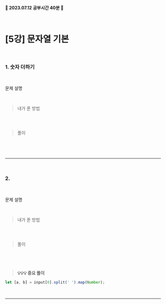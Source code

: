 <b> 🐰 2023.07.12 공부시간 40분 🐰 </b>

<br/>

# [5강] 문자열 기본 

<br/>

### 1. 숫자 더하기

<br/>

문제 설명

<br/> 

> 내가 푼 방법 

```javaScript


```

<br/>

> 풀이

```javaScript



```

<br/>

----

<br/>

### 2. 

<br/> 

문제 설명

<br/> 

> 내가 푼 방법
```javaScript


```

<br/>

> 풀이

```javaScript



```

<br/>

> <b>💡💡💡 중요 풀이</b>
```javaScript
let [a, b] = input[0].split(' ').map(Number);
```

<br/>

----